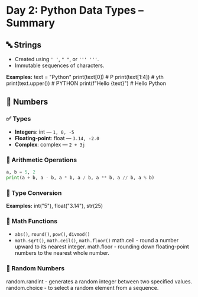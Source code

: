 # Day 2: Python Data Types – Summary

## 🔤 Strings

- Created using `' '`, `" "`, or `''' '''`.
- Immutable sequences of characters.

**Examples:**
text = "Python"
print(text[0])        # P
print(text[1:4])      # yth
print(text.upper())   # PYTHON
print(f"Hello {text}")  # Hello Python

## 🔢 Numbers

### ✅ Types
- **Integers**: int — `1, 0, -5`
- **Floating-point**: float — `3.14, -2.0`
- **Complex**: complex — `2 + 3j`

### 🔹 Arithmetic Operations
```python
a, b = 5, 2
print(a + b, a - b, a * b, a / b, a ** b, a // b, a % b)
```
### 🔹 Type Conversion
**Examples:**
int("5"), float("3.14"), str(25)

### 🔹 Math Functions
- `abs()`, `round()`, `pow()`, `divmod()`
- `math.sqrt()`, `math.ceil()`, `math.floor()`
math.ceil - round a number upward to its nearest integer. 
math.floor - rounding down floating-point numbers to the nearest whole number. 

### 🔹 Random Numbers
random.randint - generates a random integer between two specified values.
random.choice - to select a random element from a sequence.